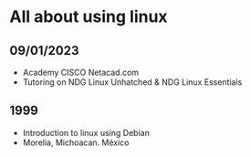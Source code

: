 # All about using linux

## 09/01/2023
* Academy CISCO Netacad.com
* Tutoring on NDG Linux Unhatched & NDG Linux Essentials 


## 1999
* Introduction to linux using Debian
* Morelia, Michoacan. México



